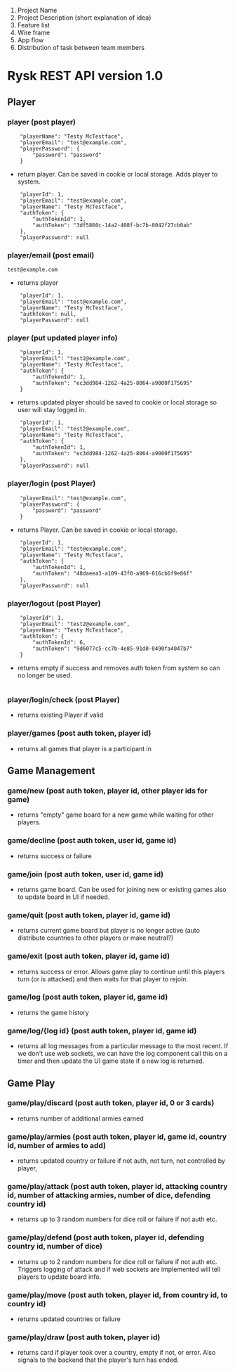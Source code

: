 1. Project Name
2. Project Description (short explanation of idea)
3. Feature list
4. Wire frame
5. App flow
6. Distribution of task between team members

# Rysk REST API version 1.0

## Player

### player (post player)

```
    "playerName": "Testy McTestface",
    "playerEmail": "test@example.com",
    "playerPassword": {
        "password": "password"
    }
```

- return player. Can be saved in cookie or local storage. Adds player to system.

```    
    "playerId": 1,
    "playerEmail": "test@example.com",
    "playerName": "Testy McTestface",
    "authToken": {
        "authTokenId": 1,
        "authToken": "3df5860c-14a2-408f-bc7b-0042f27cb0ab"
    },
    "playerPassword": null
```

### player/email (post email)

```
test@example.com
```

- returns player

```    
    "playerId": 1,
    "playerEmail": "test@example.com",
    "playerName": "Testy McTestface",
    "authToken": null,
    "playerPassword": null
```

### player (put updated player info)

```
    "playerId": 1,
    "playerEmail": "test2@example.com",
    "playerName": "Testy McTestface",
    "authToken": {
        "authTokenId": 1,
        "authToken": "ec3dd984-1262-4a25-8064-a9000f175695"
    }
```

- returns updated player should be saved to cookie or local storage so user will stay logged in.

```
    "playerId": 1,
    "playerEmail": "test2@example.com",
    "playerName": "Testy McTestface",
    "authToken": {
        "authTokenId": 1,
        "authToken": "ec3dd984-1262-4a25-8064-a9000f175695"
    },
    "playerPassword": null
```

### player/login (post Player)

```
    "playerEmail": "test@example.com",
    "playerPassword": {
        "password": "password"
    }
```

- returns Player. Can be saved in cookie or local storage.

```    
    "playerId": 1,
    "playerEmail": "test@example.com",
    "playerName": "Testy McTestface",
    "authToken": {
        "authTokenId": 1,
        "authToken": "48daeea3-a109-43f0-a969-016cb6f9e86f"
    },
    "playerPassword": null
```

### player/logout (post Player)

```
    "playerId": 1,
    "playerEmail": "test2@example.com",
    "playerName": "Testy McTestface",
    "authToken": {
        "authTokenId": 6,
        "authToken": "9d6077c5-cc7b-4e85-91d0-0490fa4047b7"
    }
```

- returns empty if success and removes auth token from system so can no longer be used.
```
```

### player/login/check (post Player)

- returns existing Player if valid

### player/games (post auth token, player id)

- returns all games that player is a participant in

## Game Management

### game/new (post auth token, player id, other player ids for game)

- returns "empty" game board for a new game while waiting for other players.

### game/decline (post auth token, user id, game id)

- returns success or failure

### game/join (post auth token, user id, game id)

- returns game board. Can be used for joining new or existing games also to update board in UI if needed.

### game/quit (post auth token, player id, game id)

- returns current game board but player is no longer active (auto distribute countries to other players or make
  neutral?)

### game/exit (post auth token, player id, game id)

- returns success or error. Allows game play to continue until this players turn (or is attacked) and then waits for
  that player to rejoin.

### game/log (post auth token, player id, game id)

- returns the game history

### game/log/{log id} (post auth token, player id, game id)

- returns all log messages from a particular message to the most recent. If we don't use web sockets, we can have the
  log component call this on a timer and then update the UI game state if a new log is returned.

## Game Play

### game/play/discard (post auth token, player id, 0 or 3 cards)

- returns number of additional armies earned

### game/play/armies (post auth token, player id, game id, country id, number of armies to add)

- returns updated country or failure if not auth, not turn, not controlled by player,

### game/play/attack (post auth token, player id, attacking country id, number of attacking armies, number of dice, defending country id)

- returns up to 3 random numbers for dice roll or failure if not auth etc.

### game/play/defend (post auth token, player id, defending country id, number of dice)

- returns up to 2 random numbers for dice roll or failure if not auth etc. Triggers logging of attack and if web sockets
  are implemented will tell players to update board info.

### game/play/move (post auth token, player id, from country id, to country id)

- returns updated countries or failure

### game/play/draw (post auth token, player id)

- returns card if player took over a country, empty if not, or error. Also signals to the backend that the player's turn
  has ended.
